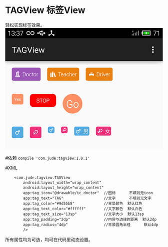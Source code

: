 # TAGView 标签View
轻松实现标签效果。
![image](image.png)

#依赖
`compile 'com.jude:tagview:1.0.1'`

#XML

        <com.jude.tagview.TAGView
            android:layout_width="wrap_content"
            android:layout_height="wrap_content"
            app:tag_icon="@drawable/ic_doctor"  //图标      不填则无icon
            app:tag_text="TAG"                  //文字      不填则无文字
            app:tag_color="#9d55b8"             //背景颜色  默认红色
            app:tag_text_color="#ffffff"        //文字颜色  默认白色
            app:tag_text_size="13sp"            //文字大小  默认13sp
            app:tag_padding="2dp"               //内容与边缘的距离  默认2dp
            app:tag_radius="4dp"                //背景圆角半径      默认4dp
            />

所有属性均为可选，均可在代码里动态设置。


